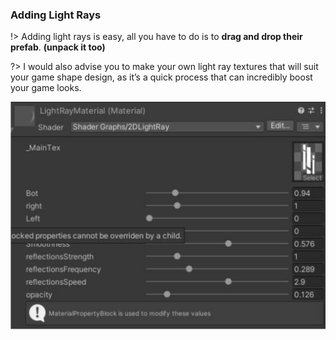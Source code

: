 ### Adding Light Rays <!-- {docsify-ignore} -->

!> Adding light rays is easy, all you have to do is to **drag and drop their prefab**. **(unpack it too)**

?> I would also advise you to make your own light ray textures that will suit your game shape design, as it’s a quick
process that can incredibly boost your game looks.

![logo](images/18.png ':size=800')